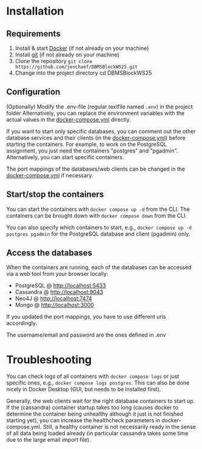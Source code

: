 # Installation

## Requirements

1. Install & start [Docker](https://docs.docker.com/get-started/get-docker/) (if not already on your machine)
2. Install [git](https://git-scm.com/book/en/v2/Getting-Started-Installing-Git) (if not already on your machine)
3. Clone the repository `git clone https://github.com/jeschaef/DBMSBlockWS25.git`
4. Change into the project directory cd DBMSBlockWS25

## Configuration

(Optionally) Modify the .env-file (regular textfile named `.env`) in the project folder
Alternatively, you can replace the environment variables with the actual values in the [docker-compose.yml](docker-compose.yml) directly.

If you want to start only specific databases, you can comment out the other database services and their clients (in the [docker-compose.yml](docker-compose.yml)) before starting the containers. 
For example, to work on the PostgreSQL assignment, you just need the containers "postgres" and "pgadmin". Alternatively, you can start specific containers.

The port mappings of the databases/web clients can be changed in the [docker-compose.yml](docker-compose.yml) if necessary.

## Start/stop the containers

You can start the containers with `docker compose up -d` from the CLI. 
The containers can be brought down with `docker compose down` from the CLI.

You can also specify which containers to start, e.g., `docker compose up -d postgres pgadmin` for the PostgreSQL database and client (pgadmin) only.

## Access the databases

When the containers are running, each of the databases can be accessed via a web tool from your browser locally:
- PostgreSQL @ [http://localhost:5433](http://localhost:5433)
- Cassandra @ [http://localhost:9043](http://localhost:9043)
- Neo4J @ [http://localhost:7474](http://localhost:7474)
- Mongo @ [http://localhost:3000](http://localhost:3000)

If you updated the port mappings, you have to use different urls accordingly.

The username/email and password are the ones defined in .env


# Troubleshooting

You can check logs of all containers with `docker compose logs` or just specific ones, e.g., `docker compose logs postgres`. 
This can also be done nicely in Docker Desktop (GUI, but needs to be installed first).

Generally, the web clients wait for the right database containers to start up. If the (cassandra) container startup takes too long (causes docker to determine the container being unhealthy although it just is not finished starting yet), you can increase the healthcheck parameters in docker-compose.yml. Still, a healthy container is not necessarily ready in the sense of all data being loaded already (in particular cassandra takes some time due to the large email import file).
